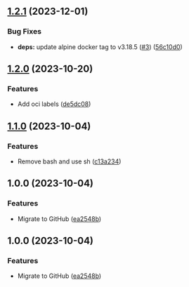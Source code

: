 ## [1.2.1](https://github.com/timo-reymann/sshpass-ci-container/compare/1.2.0...1.2.1) (2023-12-01)


### Bug Fixes

* **deps:** update alpine docker tag to v3.18.5 ([#3](https://github.com/timo-reymann/sshpass-ci-container/issues/3)) ([56c10d0](https://github.com/timo-reymann/sshpass-ci-container/commit/56c10d0fadaabe64c1eb79decb958773059aa086))

## [1.2.0](https://github.com/timo-reymann/sshpass-ci-container/compare/1.1.0...1.2.0) (2023-10-20)


### Features

* Add oci labels ([de5dc08](https://github.com/timo-reymann/sshpass-ci-container/commit/de5dc084ddef5f92151b776f9396392056bf388f))

## [1.1.0](https://github.com/timo-reymann/sshpass-ci-container/compare/1.0.0...1.1.0) (2023-10-04)


### Features

* Remove bash and use sh ([c13a234](https://github.com/timo-reymann/sshpass-ci-container/commit/c13a2340dacee63b4fce956a35649c12a4b66997))

## 1.0.0 (2023-10-04)


### Features

* Migrate to GitHub ([ea2548b](https://github.com/timo-reymann/sshpass-ci-container/commit/ea2548bb87f445469fa136bb36c29f7c0eea6a75))

## 1.0.0 (2023-10-04)


### Features

* Migrate to GitHub ([ea2548b](https://github.com/timo-reymann/sshpass-ci-container/commit/ea2548bb87f445469fa136bb36c29f7c0eea6a75))
